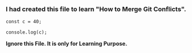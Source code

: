 ### I had created this file to learn "How to Merge Git Conflicts".

```
const c = 40;

console.log(c);
```

**Ignore this File. It is only for Learning Purpose.**

